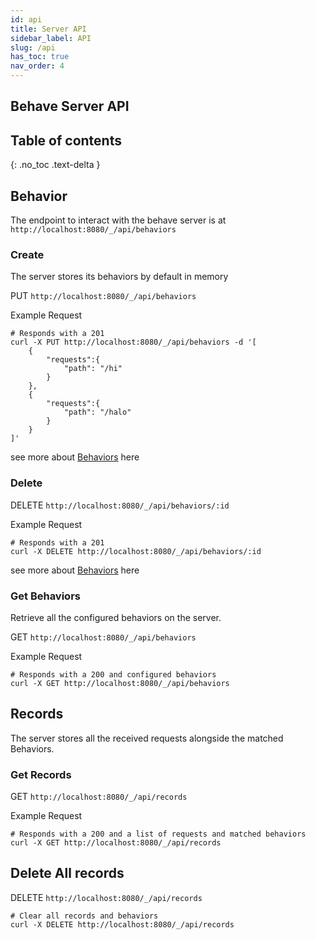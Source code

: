 ```yaml
---
id: api
title: Server API
sidebar_label: API
slug: /api
has_toc: true
nav_order: 4
---
```


## Behave Server API

## Table of contents
{: .no_toc .text-delta }


## Behavior 

The endpoint to interact with the behave server is at `http://localhost:8080/_/api/behaviors`


### Create

The server stores its behaviors by default in memory

PUT `http://localhost:8080/_/api/behaviors`

Example Request

```shell
# Responds with a 201
curl -X PUT http://localhost:8080/_/api/behaviors -d '[
    {
        "requests":{
            "path": "/hi"
        }
    },
    {
        "requests":{
            "path": "/halo"
        }
    }
]'
```

see more about [Behaviors](start.md#Server-Behavior) here

### Delete

DELETE `http://localhost:8080/_/api/behaviors/:id`

Example Request

```shell
# Responds with a 201
curl -X DELETE http://localhost:8080/_/api/behaviors/:id
```

see more about [Behaviors](guide.md#Server-Behavior) here

### Get Behaviors

Retrieve all the configured behaviors on the server.

GET `http://localhost:8080/_/api/behaviors`

Example Request

```shell
# Responds with a 200 and configured behaviors
curl -X GET http://localhost:8080/_/api/behaviors
```

## Records

The server stores all the received requests alongside the matched Behaviors.

### Get Records

GET `http://localhost:8080/_/api/records`

Example Request

```shell
# Responds with a 200 and a list of requests and matched behaviors
curl -X GET http://localhost:8080/_/api/records
```

## Delete All records

DELETE `http://localhost:8080/_/api/records`

```shell
# Clear all records and behaviors
curl -X DELETE http://localhost:8080/_/api/records
```

